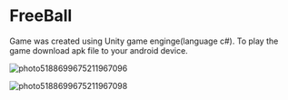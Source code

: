 # FreeBall
Game was created using Unity game enginge(language c#).  To play the game download apk file to your android device.

![photo5188699675211967096](https://user-images.githubusercontent.com/34911523/49239897-590c3000-f41d-11e8-8061-1bb3b5bbabf6.jpg)

![photo5188699675211967098](https://user-images.githubusercontent.com/34911523/49239923-688b7900-f41d-11e8-8d5e-a3de99e95a6b.jpg)

